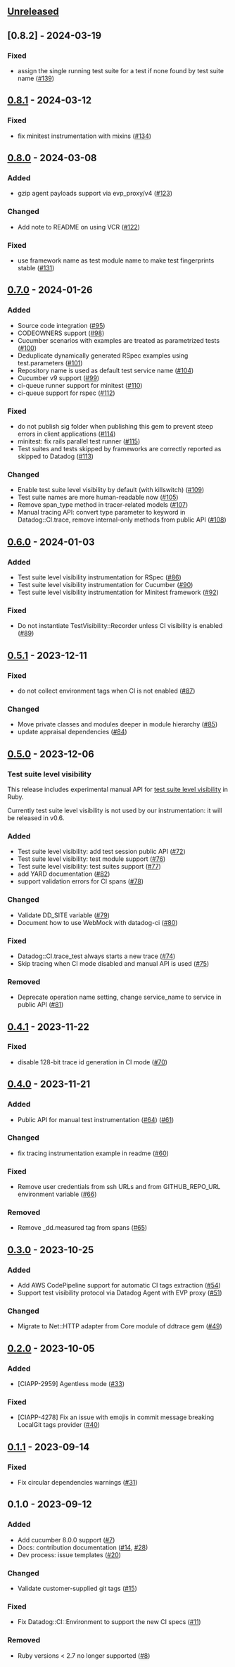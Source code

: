 ## [Unreleased]

## [0.8.2] - 2024-03-19

### Fixed

* assign the single running test suite for a test if none found by test suite name ([#139][])

## [0.8.1] - 2024-03-12

### Fixed

* fix minitest instrumentation with mixins ([#134][])

## [0.8.0] - 2024-03-08

### Added

* gzip agent payloads support via evp_proxy/v4 ([#123][])

### Changed

* Add note to README on using VCR ([#122][])

### Fixed

* use framework name as test module name to make test fingerprints stable ([#131][])

## [0.7.0] - 2024-01-26

### Added

* Source code integration ([#95][])
* CODEOWNERS support ([#98][])
* Cucumber scenarios with examples are treated as parametrized tests ([#100][])
* Deduplicate dynamically generated RSpec examples using test.parameters ([#101][])
* Repository name is used as default test service name ([#104][])
* Cucumber v9 support ([#99][])
* ci-queue runner support for minitest ([#110][])
* ci-queue support for rspec ([#112][])

### Fixed

* do not publish sig folder when publishing this gem to prevent steep errors in client applications ([#114][])
* minitest: fix rails parallel test runner ([#115][])
* Test suites and tests skipped by frameworks are correctly reported as skipped to Datadog ([#113][])

### Changed

* Enable test suite level visibility by default (with killswitch) ([#109][])
* Test suite names are more human-readable now ([#105][])
* Remove span_type method in tracer-related models ([#107][])
* Manual tracing API: convert type parameter to keyword in Datadog::CI.trace, remove internal-only methods from public API ([#108][])

## [0.6.0] - 2024-01-03

### Added

* Test suite level visibility instrumentation for RSpec ([#86][])
* Test suite level visibility instrumentation for Cucumber ([#90][])
* Test suite level visibility instrumentation for Minitest framework ([#92][])

### Fixed

* Do not instantiate TestVisibility::Recorder unless CI visibility is enabled ([#89][])

## [0.5.1] - 2023-12-11

### Fixed

* do not collect environment tags when CI is not enabled ([#87][])

### Changed

* Move private classes and modules deeper in module hierarchy ([#85][])
* update appraisal dependencies ([#84][])

## [0.5.0] - 2023-12-06

### Test suite level visibility

This release includes experimental manual API for [test suite level visibility](https://docs.datadoghq.com/continuous_integration/explorer/?tab=testruns#sessions) in Ruby.

Currently test suite level visibility is not used by our instrumentation: it will be released in v0.6.

### Added

* Test suite level visibility: add test session public API ([#72][])
* Test suite level visibility: test module support ([#76][])
* Test suite level visibility: test suites support ([#77][])
* add YARD documentation ([#82][])
* support validation errors for CI spans ([#78][])

### Changed

* Validate DD_SITE variable ([#79][])
* Document how to use WebMock with datadog-ci ([#80][])

### Fixed

* Datadog::CI.trace_test always starts a new trace ([#74][])
* Skip tracing when CI mode disabled and manual API is used ([#75][])

### Removed

* Deprecate operation name setting, change service_name to service in public API ([#81][])

## [0.4.1] - 2023-11-22

### Fixed

* disable 128-bit trace id generation in CI mode ([#70][])

## [0.4.0] - 2023-11-21

### Added

* Public API for manual test instrumentation ([#64][]) ([#61][])

### Changed

* fix tracing instrumentation example in readme ([#60][])

### Fixed

* Remove user credentials from ssh URLs and from GITHUB_REPO_URL environment variable ([#66][])

### Removed

* Remove _dd.measured tag from spans ([#65][])

## [0.3.0] - 2023-10-25

### Added

* Add AWS CodePipeline support for automatic CI tags extraction ([#54][])
* Support test visibility protocol via Datadog Agent with EVP proxy ([#51][])

### Changed

* Migrate to Net::HTTP adapter from Core module of ddtrace gem ([#49][])

## [0.2.0] - 2023-10-05

### Added

* [CIAPP-2959] Agentless mode ([#33][])

### Fixed

* [CIAPP-4278] Fix an issue with emojis in commit message breaking LocalGit tags provider ([#40][])

## [0.1.1] - 2023-09-14

### Fixed

* Fix circular dependencies warnings ([#31][])

## 0.1.0 - 2023-09-12

### Added

* Add cucumber 8.0.0 support ([#7][])
* Docs: contribution documentation ([#14][], [#28][])
* Dev process: issue templates ([#20][])

### Changed

* Validate customer-supplied git tags ([#15][])

### Fixed

* Fix Datadog::CI::Environment to support the new CI specs ([#11][])

### Removed

* Ruby versions < 2.7 no longer supported ([#8][])

[Unreleased]: https://github.com/DataDog/datadog-ci-rb/compare/v0.8.1...main
[0.8.1]: https://github.com/DataDog/datadog-ci-rb/compare/v0.8.0...v0.8.1
[0.8.0]: https://github.com/DataDog/datadog-ci-rb/compare/v0.7.0...v0.8.0
[0.7.0]: https://github.com/DataDog/datadog-ci-rb/compare/v0.6.0...v0.7.0
[0.6.0]: https://github.com/DataDog/datadog-ci-rb/compare/v0.5.1...v0.6.0
[0.5.1]: https://github.com/DataDog/datadog-ci-rb/compare/v0.5.0...v0.5.1
[0.5.0]: https://github.com/DataDog/datadog-ci-rb/compare/v0.4.1...v0.5.0
[0.4.1]: https://github.com/DataDog/datadog-ci-rb/compare/v0.4.0...v0.4.1
[0.4.0]: https://github.com/DataDog/datadog-ci-rb/compare/v0.3.0...v0.4.0
[0.3.0]: https://github.com/DataDog/datadog-ci-rb/compare/v0.2.0...v0.3.0
[0.2.0]: https://github.com/DataDog/datadog-ci-rb/compare/v0.1.1...v0.2.0
[0.1.1]: https://github.com/DataDog/datadog-ci-rb/compare/v0.1.0...v0.1.1

<!--- The following link definition list is generated by PimpMyChangelog --->
[#7]: https://github.com/DataDog/datadog-ci-rb/issues/7
[#8]: https://github.com/DataDog/datadog-ci-rb/issues/8
[#11]: https://github.com/DataDog/datadog-ci-rb/issues/11
[#14]: https://github.com/DataDog/datadog-ci-rb/issues/14
[#15]: https://github.com/DataDog/datadog-ci-rb/issues/15
[#20]: https://github.com/DataDog/datadog-ci-rb/issues/20
[#28]: https://github.com/DataDog/datadog-ci-rb/issues/28
[#31]: https://github.com/DataDog/datadog-ci-rb/issues/31
[#33]: https://github.com/DataDog/datadog-ci-rb/issues/33
[#40]: https://github.com/DataDog/datadog-ci-rb/issues/40
[#49]: https://github.com/DataDog/datadog-ci-rb/issues/49
[#51]: https://github.com/DataDog/datadog-ci-rb/issues/51
[#54]: https://github.com/DataDog/datadog-ci-rb/issues/54
[#60]: https://github.com/DataDog/datadog-ci-rb/issues/60
[#61]: https://github.com/DataDog/datadog-ci-rb/issues/61
[#64]: https://github.com/DataDog/datadog-ci-rb/issues/64
[#65]: https://github.com/DataDog/datadog-ci-rb/issues/65
[#66]: https://github.com/DataDog/datadog-ci-rb/issues/66
[#70]: https://github.com/DataDog/datadog-ci-rb/issues/70
[#72]: https://github.com/DataDog/datadog-ci-rb/issues/72
[#74]: https://github.com/DataDog/datadog-ci-rb/issues/74
[#75]: https://github.com/DataDog/datadog-ci-rb/issues/75
[#76]: https://github.com/DataDog/datadog-ci-rb/issues/76
[#77]: https://github.com/DataDog/datadog-ci-rb/issues/77
[#78]: https://github.com/DataDog/datadog-ci-rb/issues/78
[#79]: https://github.com/DataDog/datadog-ci-rb/issues/79
[#80]: https://github.com/DataDog/datadog-ci-rb/issues/80
[#81]: https://github.com/DataDog/datadog-ci-rb/issues/81
[#82]: https://github.com/DataDog/datadog-ci-rb/issues/82
[#84]: https://github.com/DataDog/datadog-ci-rb/issues/84
[#85]: https://github.com/DataDog/datadog-ci-rb/issues/85
[#86]: https://github.com/DataDog/datadog-ci-rb/issues/86
[#87]: https://github.com/DataDog/datadog-ci-rb/issues/87
[#89]: https://github.com/DataDog/datadog-ci-rb/issues/89
[#90]: https://github.com/DataDog/datadog-ci-rb/issues/90
[#92]: https://github.com/DataDog/datadog-ci-rb/issues/92
[#95]: https://github.com/DataDog/datadog-ci-rb/issues/95
[#98]: https://github.com/DataDog/datadog-ci-rb/issues/98
[#99]: https://github.com/DataDog/datadog-ci-rb/issues/99
[#100]: https://github.com/DataDog/datadog-ci-rb/issues/100
[#101]: https://github.com/DataDog/datadog-ci-rb/issues/101
[#104]: https://github.com/DataDog/datadog-ci-rb/issues/104
[#105]: https://github.com/DataDog/datadog-ci-rb/issues/105
[#107]: https://github.com/DataDog/datadog-ci-rb/issues/107
[#108]: https://github.com/DataDog/datadog-ci-rb/issues/108
[#109]: https://github.com/DataDog/datadog-ci-rb/issues/109
[#110]: https://github.com/DataDog/datadog-ci-rb/issues/110
[#112]: https://github.com/DataDog/datadog-ci-rb/issues/112
[#113]: https://github.com/DataDog/datadog-ci-rb/issues/113
[#114]: https://github.com/DataDog/datadog-ci-rb/issues/114
[#115]: https://github.com/DataDog/datadog-ci-rb/issues/115
[#122]: https://github.com/DataDog/datadog-ci-rb/issues/122
[#123]: https://github.com/DataDog/datadog-ci-rb/issues/123
[#131]: https://github.com/DataDog/datadog-ci-rb/issues/131
[#134]: https://github.com/DataDog/datadog-ci-rb/issues/134
[#139]: https://github.com/DataDog/datadog-ci-rb/issues/139